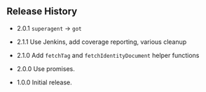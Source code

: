 ## Release History
* 2.0.1 `superagent` -> `got`
* 2.1.1 Use Jenkins, add coverage reporting, various cleanup

* 2.1.0 Add `fetchTag` and `fetchIdentityDocument` helper functions

* 2.0.0 Use promises.
* 1.0.0 Initial release.

